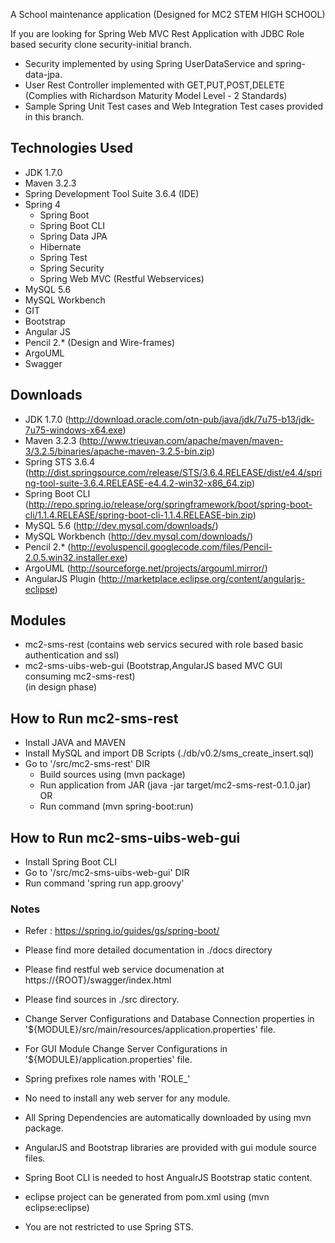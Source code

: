 A School maintenance application (Designed for MC2 STEM HIGH SCHOOL)

If you are looking for Spring Web MVC Rest Application with JDBC Role based security clone security-initial branch.
- Security implemented by using Spring UserDataService and spring-data-jpa.
- User Rest Controller implemented with GET,PUT,POST,DELETE (Complies with Richardson Maturity Model Level - 2 Standards) 
- Sample Spring Unit Test cases and Web Integration Test cases provided in this branch.


## Technologies Used
- JDK 1.7.0
- Maven 3.2.3
- Spring Development Tool Suite 3.6.4 (IDE)
- Spring 4
  - Spring Boot
  - Spring Boot CLI
  - Spring Data JPA
  - Hibernate
  - Spring Test
  - Spring Security
  - Spring Web MVC (Restful Webservices)
- MySQL 5.6
- MySQL Workbench
- GIT
- Bootstrap
- Angular JS
- Pencil 2.* (Design and Wire-frames) 
- ArgoUML
- Swagger


## Downloads
- JDK 1.7.0            (http://download.oracle.com/otn-pub/java/jdk/7u75-b13/jdk-7u75-windows-x64.exe)
- Maven 3.2.3          (http://www.trieuvan.com/apache/maven/maven-3/3.2.5/binaries/apache-maven-3.2.5-bin.zip)
- Spring STS 3.6.4     (http://dist.springsource.com/release/STS/3.6.4.RELEASE/dist/e4.4/spring-tool-suite-3.6.4.RELEASE-e4.4.2-win32-x86_64.zip)
- Spring Boot CLI      (http://repo.spring.io/release/org/springframework/boot/spring-boot-cli/1.1.4.RELEASE/spring-boot-cli-1.1.4.RELEASE-bin.zip)
- MySQL 5.6            (http://dev.mysql.com/downloads/)
- MySQL Workbench      (http://dev.mysql.com/downloads/)
- Pencil 2.*           (http://evoluspencil.googlecode.com/files/Pencil-2.0.5.win32.installer.exe)
- ArgoUML              (http://sourceforge.net/projects/argouml.mirror/)
- AngularJS Plugin     (http://marketplace.eclipse.org/content/angularjs-eclipse)



## Modules
- mc2-sms-rest          (contains web servics secured with role based basic authentication and ssl) 
- mc2-sms-uibs-web-gui  (Bootstrap,AngularJS based MVC GUI consuming mc2-sms-rest)  
                      (in design phase)
       
       
## How to Run mc2-sms-rest 
- Install JAVA and MAVEN
- Install MySQL and import DB Scripts (./db/v0.2/sms_create_insert.sql)
- Go to '/src/mc2-sms-rest' DIR
  - Build sources using (mvn package) 
  - Run application from JAR (java -jar target/mc2-sms-rest-0.1.0.jar)  
        OR
  - Run command (mvn spring-boot:run)

  
## How to Run mc2-sms-uibs-web-gui
- Install Spring Boot CLI
- Go to '/src/mc2-sms-uibs-web-gui' DIR
- Run command 'spring run app.groovy'


### Notes
- Refer : https://spring.io/guides/gs/spring-boot/
- Please find more detailed documentation in ./docs directory
- Please find restful web service documenation at https://{ROOT}/swagger/index.html
- Please find sources in ./src directory.
- Change Server Configurations and Database Connection properties in '${MODULE}/src/main/resources/application.properties' file. 
- For GUI Module Change Server Configurations in '${MODULE}/application.properties' file.

- Spring prefixes role names with 'ROLE_'

- No need to install any web server for any module.
- All Spring Dependencies are automatically downloaded by using mvn package.
- AngularJS and Bootstrap libraries are provided with gui module source files.
- Spring Boot CLI is needed to host AngualrJS Bootstrap static content.
- eclipse project can be generated from pom.xml using (mvn eclipse:eclipse)
- You are not restricted to use Spring STS.
